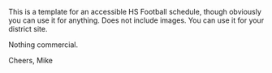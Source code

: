 This is a template for an accessible HS Football schedule, though obviously you can use it for anything. 
Does not include images.
You can use it for your district site.

Nothing commercial.

Cheers,
Mike
